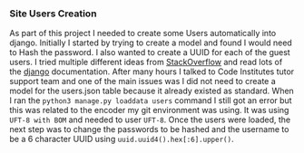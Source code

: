 ### Site Users Creation
As part of this project I needed to create some Users automatically into django. Initially I started by trying to create a model and found I would need to Hash the password. I also wanted to create a UUID for each of the guest users. I tried multiple different ideas from [StackOverflow](https://stackoverflow.com/search?q=upload+users+to+django) and read lots of the [django](https://docs.djangoproject.com/en/3.2/topics/auth/) documentation. After many hours I talked to Code Institutes tutor support team and one of the main issues was I did not need to create a model for the users.json table because it already existed as standard. 
When I ran the `python3 manage.py loaddata users` command I still got an error but this was related to the encoder my git environment was using. It was using `UFT-8 with BOM` and needed to user `UFT-8`. 
Once the users were loaded, the next step was to change the passwords to be hashed and the username to be a 6 character UUID using `uuid.uuid4().hex[:6].upper()`.

